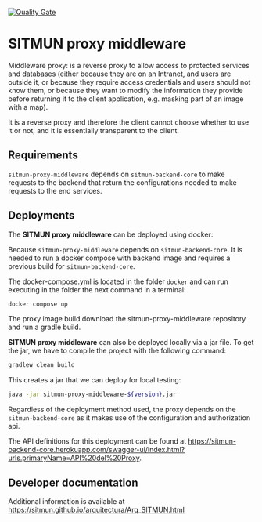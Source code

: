 [![Quality Gate](https://sonarcloud.io/api/project_badges/measure?project=org.sitmun%3Asitmun-proxy-middleware&metric=alert_status)](https://sonarcloud.io/dashboard?id=org.sitmun%3Asitmun-proxy-middleware)
# SITMUN proxy middleware

Middleware proxy: is a reverse proxy to allow access to protected services and databases (either because they are on an Intranet, and users are outside it, or because they require access credentials and users should not know them, or because they want to modify the information they provide before returning it to the client application, e.g. masking part of an image with a map).

It is a reverse proxy and therefore the client cannot choose whether to use it or not, and it is essentially transparent to the client.


## Requirements

`sitmun-proxy-middleware` depends on `sitmun-backend-core` to make requests to the backend that return the configurations needed to make requests to the end services.


## Deployments

The **SITMUN proxy middleware** can be deployed using docker:

Because `sitmun-proxy-middleware` depends on `sitmun-backend-core`.
It is needed to run a docker compose with backend image and requires a previous build for `sitmun-backend-core`.

The docker-compose.yml is located in the folder `docker` and can run executing in the folder the next command in a
terminal:

```bash
docker compose up
```
The proxy image build download the sitmun-proxy-middleware repository and run a gradle build.


**SITMUN proxy middleware** can also be deployed locally via a jar file.
To get the jar, we have to compile the project with the following command:

```bash
gradlew clean build
```

This creates a jar that we can deploy for local testing:

```bash
java -jar sitmun-proxy-middleware-${version}.jar
```

Regardless of the deployment method used, the proxy depends on the `sitmun-backend-core` as it makes use of the configuration and authorization api.

The API definitions for this deployment can be found at https://sitmun-backend-core.herokuapp.com/swagger-ui/index.html?urls.primaryName=API%20del%20Proxy.

## Developer documentation

Additional information is available at https://sitmun.github.io/arquitectura/Arq_SITMUN.html
